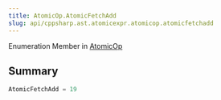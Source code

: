 ```yaml
---
title: AtomicOp.AtomicFetchAdd
slug: api/cppsharp.ast.atomicexpr.atomicop.atomicfetchadd
---
```

Enumeration Member in [AtomicOp](/api/cppsharp/ast/atomicexpr/atomicop)

## Summary



```csharp
AtomicFetchAdd = 19
```

